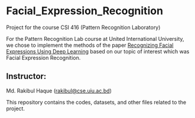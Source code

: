 # Facial_Expression_Recognition
Project for the course CSI 416 (Pattern Recognition Laboratory)

For the Pattern Recognition Lab course at United International University, we chose to implement the methods of the paper [Recognizing Facial Expressions Using Deep Learning](http://cs231n.stanford.edu/reports/2017/pdfs/224.pdf) based on our topic of interest which was Facial Expression Recognition.

## Instructor:
Md. Rakibul Haque (rakibul@cse.uiu.ac.bd)

This repository contains the codes, datasets, and other files related to the project.
